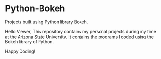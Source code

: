 # Python-Bokeh
Projects built using Python library Bokeh.

Hello Viewer,
This repository contains my personal projects during my time at the Arizona State University.
It contains the programs I coded using the Bokeh library of Python.

Happy Coding!
